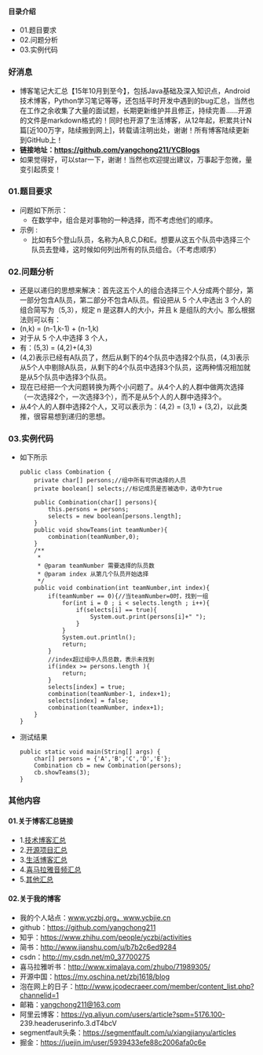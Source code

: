 #### 目录介绍
- 01.题目要求
- 02.问题分析
- 03.实例代码



### 好消息
- 博客笔记大汇总【15年10月到至今】，包括Java基础及深入知识点，Android技术博客，Python学习笔记等等，还包括平时开发中遇到的bug汇总，当然也在工作之余收集了大量的面试题，长期更新维护并且修正，持续完善……开源的文件是markdown格式的！同时也开源了生活博客，从12年起，积累共计N篇[近100万字，陆续搬到网上]，转载请注明出处，谢谢！所有博客陆续更新到GitHub上！
- **链接地址：https://github.com/yangchong211/YCBlogs**
- 如果觉得好，可以star一下，谢谢！当然也欢迎提出建议，万事起于忽微，量变引起质变！



### 01.题目要求
- 问题如下所示：
    - 在数学中，组合是对事物的一种选择，而不考虑他们的顺序。
- 示例 :
    - 比如有5个登山队员，名称为A,B,C,D和E。想要从这五个队员中选择三个队员去登峰，这时候如何列出所有的队员组合。（不考虑顺序）




### 02.问题分析
- 还是以递归的思想来解决：首先这五个人的组合选择三个人分成两个部分，第一部分包含A队员，第二部分不包含A队员。假设把从 5 个人中选出 3 个人的组合简写为（5,3），规定 n 是这群人的大小，并且 k 是组队的大小。那么根据法则可以有：
- (n,k) = (n-1,k-1) + (n-1,k)
- 对于从 5 个人中选择 3 个人，
- 有：(5,3) = (4,2)+(4,3)
- (4,2)表示已经有A队员了，然后从剩下的4个队员中选择2个队员，(4,3)表示从5个人中剔除A队员，从剩下的4个队员中选择3个队员，这两种情况相加就是从5个队员中选择3个队员。
- 现在已经把一个大问题转换为两个小问题了。从4个人的人群中做两次选择（一次选择2个，一次选择3个），而不是从5个人的人群中选择3个。
- 从4个人的人群中选择2个人，又可以表示为：(4,2) = (3,1) + (3,2)，以此类推，很容易想到递归的思想。


### 03.实例代码
- 如下所示
    ```
    public class Combination {
        private char[] persons;//组中所有可供选择的人员
        private boolean[] selects;//标记成员是否被选中，选中为true
         
        public Combination(char[] persons){
            this.persons = persons;
            selects = new boolean[persons.length];
        }
        public void showTeams(int teamNumber){
            combination(teamNumber,0);
        }
        /**
         *
         * @param teamNumber 需要选择的队员数
         * @param index 从第几个队员开始选择
         */
        public void combination(int teamNumber,int index){
            if(teamNumber == 0){//当teamNumber=0时，找到一组
                for(int i = 0 ; i < selects.length ; i++){
                    if(selects[i] == true){
                        System.out.print(persons[i]+" ");
                    }
                }
                System.out.println();
                return;
            }
            //index超过组中人员总数，表示未找到
            if(index >= persons.length ){
                return;
            }
            selects[index] = true;
            combination(teamNumber-1, index+1);
            selects[index] = false;
            combination(teamNumber, index+1);
        }
    }
    ```
- 测试结果
    ```
    public static void main(String[] args) {
        char[] persons = {'A','B','C','D','E'};
        Combination cb = new Combination(persons);
        cb.showTeams(3);
    }
    ```



### 其他内容
#### 01.关于博客汇总链接
- 1.[技术博客汇总](https://www.jianshu.com/p/614cb839182c)
- 2.[开源项目汇总](https://blog.csdn.net/m0_37700275/article/details/80863574)
- 3.[生活博客汇总](https://blog.csdn.net/m0_37700275/article/details/79832978)
- 4.[喜马拉雅音频汇总](https://www.jianshu.com/p/f665de16d1eb)
- 5.[其他汇总](https://www.jianshu.com/p/53017c3fc75d)



#### 02.关于我的博客
- 我的个人站点：www.yczbj.org，www.ycbjie.cn
- github：https://github.com/yangchong211
- 知乎：https://www.zhihu.com/people/yczbj/activities
- 简书：http://www.jianshu.com/u/b7b2c6ed9284
- csdn：http://my.csdn.net/m0_37700275
- 喜马拉雅听书：http://www.ximalaya.com/zhubo/71989305/
- 开源中国：https://my.oschina.net/zbj1618/blog
- 泡在网上的日子：http://www.jcodecraeer.com/member/content_list.php?channelid=1
- 邮箱：yangchong211@163.com
- 阿里云博客：https://yq.aliyun.com/users/article?spm=5176.100- 239.headeruserinfo.3.dT4bcV
- segmentfault头条：https://segmentfault.com/u/xiangjianyu/articles
- 掘金：https://juejin.im/user/5939433efe88c2006afa0c6e










